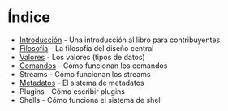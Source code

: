 # Índice

* [Introducción](introduccion.md) - Una introducción al libro para contribuyentes
* [Filosofía](filosofia.md) - La filosofía del diseño central
* [Valores](valores.md) - Los valores (tipos de datos)
* [Comandos](comandos.md) - Cómo funcionan los comandos
* Streams - Cómo funcionan los streams
* [Metadatos](metadatos.md) - El sistema de metadatos
* Plugins - Cómo escribir plugins
* Shells - Cómo funciona el sistema de shell